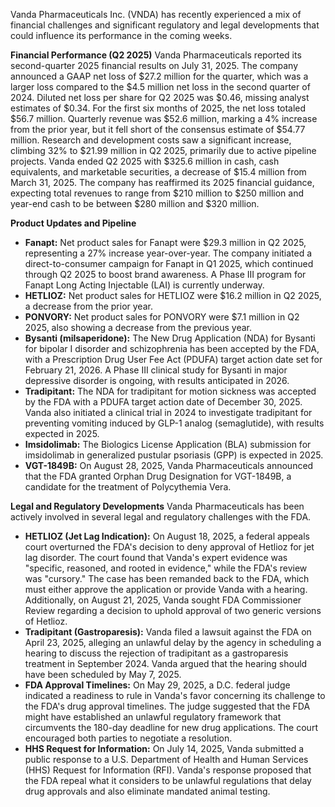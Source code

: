 Vanda Pharmaceuticals Inc. (VNDA) has recently experienced a mix of financial challenges and significant regulatory and legal developments that could influence its performance in the coming weeks.

**Financial Performance (Q2 2025)**
Vanda Pharmaceuticals reported its second-quarter 2025 financial results on July 31, 2025. The company announced a GAAP net loss of $27.2 million for the quarter, which was a larger loss compared to the $4.5 million net loss in the second quarter of 2024. Diluted net loss per share for Q2 2025 was $0.46, missing analyst estimates of $0.34. For the first six months of 2025, the net loss totaled $56.7 million. Quarterly revenue was $52.6 million, marking a 4% increase from the prior year, but it fell short of the consensus estimate of $54.77 million. Research and development costs saw a significant increase, climbing 32% to $21.99 million in Q2 2025, primarily due to active pipeline projects. Vanda ended Q2 2025 with $325.6 million in cash, cash equivalents, and marketable securities, a decrease of $15.4 million from March 31, 2025. The company has reaffirmed its 2025 financial guidance, expecting total revenues to range from $210 million to $250 million and year-end cash to be between $280 million and $320 million.

**Product Updates and Pipeline**
*   **Fanapt:** Net product sales for Fanapt were $29.3 million in Q2 2025, representing a 27% increase year-over-year. The company initiated a direct-to-consumer campaign for Fanapt in Q1 2025, which continued through Q2 2025 to boost brand awareness. A Phase III program for Fanapt Long Acting Injectable (LAI) is currently underway.
*   **HETLIOZ:** Net product sales for HETLIOZ were $16.2 million in Q2 2025, a decrease from the prior year.
*   **PONVORY:** Net product sales for PONVORY were $7.1 million in Q2 2025, also showing a decrease from the previous year.
*   **Bysanti (milsaperidone):** The New Drug Application (NDA) for Bysanti for bipolar I disorder and schizophrenia has been accepted by the FDA, with a Prescription Drug User Fee Act (PDUFA) target action date set for February 21, 2026. A Phase III clinical study for Bysanti in major depressive disorder is ongoing, with results anticipated in 2026.
*   **Tradipitant:** The NDA for tradipitant for motion sickness was accepted by the FDA with a PDUFA target action date of December 30, 2025. Vanda also initiated a clinical trial in 2024 to investigate tradipitant for preventing vomiting induced by GLP-1 analog (semaglutide), with results expected in 2025.
*   **Imsidolimab:** The Biologics License Application (BLA) submission for imsidolimab in generalized pustular psoriasis (GPP) is expected in 2025.
*   **VGT-1849B:** On August 28, 2025, Vanda Pharmaceuticals announced that the FDA granted Orphan Drug Designation for VGT-1849B, a candidate for the treatment of Polycythemia Vera.

**Legal and Regulatory Developments**
Vanda Pharmaceuticals has been actively involved in several legal and regulatory challenges with the FDA.
*   **HETLIOZ (Jet Lag Indication):** On August 18, 2025, a federal appeals court overturned the FDA's decision to deny approval of Hetlioz for jet lag disorder. The court found that Vanda's expert evidence was "specific, reasoned, and rooted in evidence," while the FDA's review was "cursory." The case has been remanded back to the FDA, which must either approve the application or provide Vanda with a hearing. Additionally, on August 21, 2025, Vanda sought FDA Commissioner Review regarding a decision to uphold approval of two generic versions of Hetlioz.
*   **Tradipitant (Gastroparesis):** Vanda filed a lawsuit against the FDA on April 23, 2025, alleging an unlawful delay by the agency in scheduling a hearing to discuss the rejection of tradipitant as a gastroparesis treatment in September 2024. Vanda argued that the hearing should have been scheduled by May 7, 2025.
*   **FDA Approval Timelines:** On May 29, 2025, a D.C. federal judge indicated a readiness to rule in Vanda's favor concerning its challenge to the FDA's drug approval timelines. The judge suggested that the FDA might have established an unlawful regulatory framework that circumvents the 180-day deadline for new drug applications. The court encouraged both parties to negotiate a resolution.
*   **HHS Request for Information:** On July 14, 2025, Vanda submitted a public response to a U.S. Department of Health and Human Services (HHS) Request for Information (RFI). Vanda's response proposed that the FDA repeal what it considers to be unlawful regulations that delay drug approvals and also eliminate mandated animal testing.